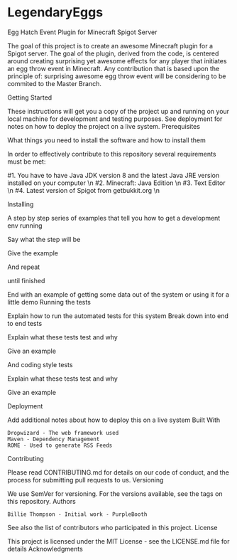 # LegendaryEggs
Egg Hatch Event Plugin for Minecraft Spigot Server

The goal of this project is to create an awesome Minecraft plugin for a Spigot server.
The goal of the plugin, derived from the code, is centered around creating surprising yet awesome effects for any player that initiates an egg throw event in Minecraft. Any contribution that is based upon the principle of: surprising awesome egg throw event will be considering to be commited to the Master Branch.


Getting Started

These instructions will get you a copy of the project up and running on your local machine for development and testing purposes. See deployment for notes on how to deploy the project on a live system.
Prerequisites

What things you need to install the software and how to install them

In order to effectively contribute to this repository several requirements must be met:

#1. You have to have Java JDK version 8 and the latest Java JRE version installed on your computer \n
#2. Minecraft: Java Edition \n
#3. Text Editor \n
#4. Latest version of Spigot from getbukkit.org \n

Installing

A step by step series of examples that tell you how to get a development env running

Say what the step will be

Give the example

And repeat

until finished

End with an example of getting some data out of the system or using it for a little demo
Running the tests

Explain how to run the automated tests for this system
Break down into end to end tests

Explain what these tests test and why

Give an example

And coding style tests

Explain what these tests test and why

Give an example

Deployment

Add additional notes about how to deploy this on a live system
Built With

    Dropwizard - The web framework used
    Maven - Dependency Management
    ROME - Used to generate RSS Feeds

Contributing

Please read CONTRIBUTING.md for details on our code of conduct, and the process for submitting pull requests to us.
Versioning

We use SemVer for versioning. For the versions available, see the tags on this repository.
Authors

    Billie Thompson - Initial work - PurpleBooth

See also the list of contributors who participated in this project.
License

This project is licensed under the MIT License - see the LICENSE.md file for details
Acknowledgments

